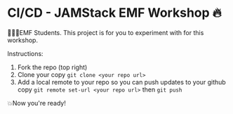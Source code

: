 # CI/CD - JAMStack EMF Workshop 🔥

👨🏻‍💻EMF Students. This project is for you to experiment with for this workshop.

Instructions:
1. Fork the repo (top right)
2. Clone your copy `git clone <your repo url>`
3. Add a local remote to your repo so you can push updates to your github copy `git remote set-url <your repo url>` then `git push`

💥Now you're ready!
